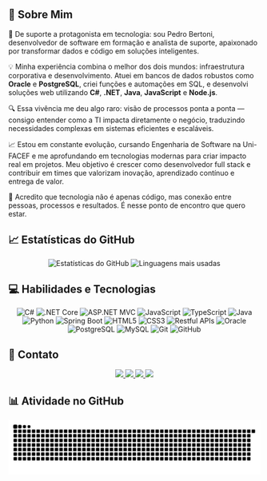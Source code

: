 ## 👤 Sobre Mim

🚀 De suporte a protagonista em tecnologia: sou Pedro Bertoni, desenvolvedor de software em formação e analista de suporte, apaixonado por transformar dados e código em soluções inteligentes.

💡 Minha experiência combina o melhor dos dois mundos: infraestrutura corporativa e desenvolvimento. Atuei em bancos de dados robustos como **Oracle** e **PostgreSQL**, criei funções e automações em SQL, e desenvolvi soluções web utilizando **C#**, **.NET**, **Java**, **JavaScript** e **Node.js**.

🔍 Essa vivência me deu algo raro: visão de processos ponta a ponta — consigo entender como a TI impacta diretamente o negócio, traduzindo necessidades complexas em sistemas eficientes e escaláveis.

📈 Estou em constante evolução, cursando Engenharia de Software na Uni-FACEF e me aprofundando em tecnologias modernas para criar impacto real em projetos. Meu objetivo é crescer como desenvolvedor full stack e contribuir em times que valorizam inovação, aprendizado contínuo e entrega de valor.

🤝 Acredito que tecnologia não é apenas código, mas conexão entre pessoas, processos e resultados. É nesse ponto de encontro que quero estar.


## 📈 Estatísticas do GitHub

<p align="center">
  <img src="https://github-readme-stats.vercel.app/api?username=PedroOBertoni&show_icons=true&hide_border=true&bg_color=18191a&title_color=00FFFF&text_color=FFFFFF" alt="Estatísticas do GitHub" />
  <img src="https://github-readme-stats.vercel.app/api/top-langs/?username=PedroOBertoni&layout=compact&hide_border=true&bg_color=18191a&title_color=00FFFF&text_color=FFFFFF&exclude_repo=My_Portfolio" alt="Linguagens mais usadas" />
</p>


## 💻 Habilidades e Tecnologias

<p align="center">
  <img src="https://img.shields.io/badge/C%23-239120?style=for-the-badge&logo=c-sharp&logoColor=white" alt="C#" />
  <img src="https://img.shields.io/badge/.NET-512BD4?style=for-the-badge&logo=dotnet&logoColor=white" alt=".NET Core" />
  <img src="https://img.shields.io/badge/ASP.NET MVC-512BD4?style=for-the-badge&logo=asp.net&logoColor=white" alt="ASP.NET MVC" />
  <img src="https://img.shields.io/badge/JavaScript-F7DF1E?style=for-the-badge&logo=javascript&logoColor=black" alt="JavaScript" />
  <img src="https://img.shields.io/badge/TypeScript-3178C6?style=for-the-badge&logo=typescript&logoColor=white" alt="TypeScript" />
  <img src="https://img.shields.io/badge/Java-007396?style=for-the-badge&logo=java&logoColor=white" alt="Java" />
  <img src="https://img.shields.io/badge/Python-3776AB?style=for-the-badge&logo=python&logoColor=white" alt="Python" />
  <img src="https://img.shields.io/badge/Spring-6DB33F?style=for-the-badge&logo=spring&logoColor=white" alt="Spring Boot" />
  <img src="https://img.shields.io/badge/HTML5-E34F26?style=for-the-badge&logo=html5&logoColor=white" alt="HTML5" />
  <img src="https://img.shields.io/badge/CSS3-1572B6?style=for-the-badge&logo=css3&logoColor=white" alt="CSS3" />
  <img src="https://img.shields.io/badge/Rest_API-0052CC?style=for-the-badge&logo=api-gateway&logoColor=white" alt="Restful APIs" />
  <img src="https://img.shields.io/badge/Oracle-F80000?style=for-the-badge&logo=oracle&logoColor=white" alt="Oracle" />
  <img src="https://img.shields.io/badge/PostgreSQL-316192?style=for-the-badge&logo=postgresql&logoColor=white" alt="PostgreSQL" />
  <img src="https://img.shields.io/badge/MySQL-4479A1?style=for-the-badge&logo=mysql&logoColor=white" alt="MySQL" />
  <img src="https://img.shields.io/badge/Git-F05032?style=for-the-badge&logo=git&logoColor=white" alt="Git" />
  <img src="https://img.shields.io/badge/GitHub-100000?style=for-the-badge&logo=github&logoColor=white" alt="GitHub" />
</p>


## 📧 Contato

<p align="center">
  <a href="https://www.linkedin.com/in/pedro-bertoni">
    <img src="https://img.shields.io/badge/LinkedIn-0077B5?style=for-the-badge&logo=linkedin&logoColor=white"/>
  </a>
  <a href="mailto:pedroolivbertoni@gmail.com">
    <img src="https://img.shields.io/badge/Gmail-D14836?style=for-the-badge&logo=gmail&logoColor=white"/>
  </a>
  <a href="https://wa.me/5516994171005">
    <img src="https://img.shields.io/badge/WhatsApp-25D366?style=for-the-badge&logo=whatsapp&logoColor=white"/>
  </a>
  <a href="https://pedro-bertoni-portfolio.vercel.app/">
    <img src="https://img.shields.io/badge/Portfólio-gray?style=for-the-badge&logo=vercel&logoColor=white"/>
  </a>
</p>


## 📊 Atividade no GitHub

![Snake animation](https://github.com/PedroOBertoni/PedroOBertoni/blob/output/github-contribution-grid-snake.svg)



